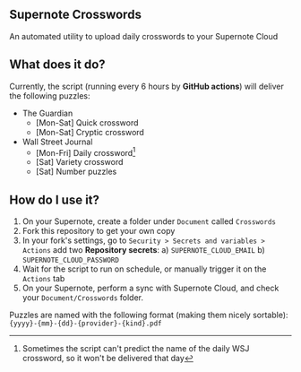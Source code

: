 ## Supernote Crosswords

An automated utility to upload daily crosswords to your Supernote Cloud

## What does it do?

Currently, the script (running every 6 hours by **GitHub actions**) will deliver the following puzzles:

- The Guardian
  - [Mon-Sat] Quick crossword
  - [Mon-Sat] Cryptic crossword
- Wall Street Journal
  - [Mon-Fri] Daily crossword[^1]
  - [Sat] Variety crossword
  - [Sat] Number puzzles

## How do I use it?

1. On your Supernote, create a folder under `Document` called `Crosswords`
2. Fork this repository to get your own copy
3. In your fork's settings, go to `Security > Secrets and variables > Actions` add two **Repository secrets**:
   a) `SUPERNOTE_CLOUD_EMAIL`
   b) `SUPERNOTE_CLOUD_PASSWORD`
4. Wait for the script to run on schedule, or manually trigger it on the `Actions` tab
5. On your Supernote, perform a sync with Supernote Cloud, and check your `Document/Crosswords` folder.

Puzzles are named with the following format (making them nicely sortable): `{yyyy}-{mm}-{dd}-{provider}-{kind}.pdf`

[^1]: Sometimes the script can't predict the name of the daily WSJ crossword, so it won't be delivered that day
